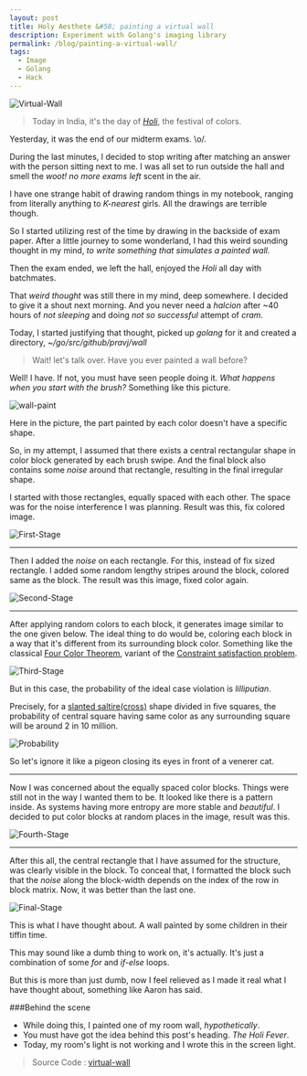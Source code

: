 ```yaml
---
layout: post
title: Holy Aesthete &#58; painting a virtual wall
description: Experiment with Golang's imaging library
permalink: /blog/painting-a-virtual-wall/
tags:
  - Image
  - Golang
  - Hack
---
```


![Virtual-Wall]({{site.url}}/assets/painting-a-virtual-wall/wall.jpg "Virtual Wall")

> Today in India, it's the day of [*Holi*](http://en.wikipedia.org/wiki/Holi), the festival of colors.

Yesterday, it was the end of our midterm exams. \o/.

During the last minutes, I decided to stop writing after matching an answer with the person sitting next to me. I was all set to run outside the hall and smell the *woot! no more exams left* scent in the air.

I have one strange habit of drawing random things in my notebook, ranging from literally anything to *K-nearest* girls. All the drawings are terrible though.

So I started utilizing rest of the time by drawing in the backside of exam paper. After a little journey to some wonderland, I had this weird sounding thought in my mind, *to write something that simulates a painted wall.*

Then the exam ended, we left the hall, enjoyed the *Holi* all day with batchmates.

That *weird thought* was still there in my mind, deep somewhere. I decided to give it a shout next morning. And you never need a *halcion* after ~40 hours of *not sleeping* and doing *not so successful* attempt of *cram*.

Today, I started justifying that thought, picked up *golang* for it and created a directory, *~/go/src/github/pravj/wall*

> Wait! let's talk over. Have you ever painted a wall before?

Well! I have. If not, you must have seen people doing it. *What happens when you start with the brush?* Something like this picture.

![wall-paint]({{site.url}}/assets/painting-a-virtual-wall/wall-paint.jpg "Wall Paint")

Here in the picture, the part painted by each color doesn't have a specific shape.

So, in my attempt, I assumed that there exists a central rectangular shape in color block generated by each brush swipe. And the final block also contains some *noise* around that rectangle, resulting in the final irregular shape.

I started with those rectangles, equally spaced with each other. The space was for the noise interference I was planning. Result was this, fix colored image.

![First-Stage]({{site.url}}/assets/painting-a-virtual-wall/first-stage.jpg "First Stage")

---

Then I added the *noise* on each rectangle. For this, instead of fix sized rectangle. I added some random lengthy stripes around the block, colored same as the block. The result was this image, fixed color again.

![Second-Stage]({{site.url}}/assets/painting-a-virtual-wall/second-stage.jpg "Second Stage")

---

After applying random colors to each block, it generates image similar to the one given below. The ideal thing to do would be, coloring each block in a way that it's different from its surrounding block color. Something like the classical [Four Color Theorem](http://en.wikipedia.org/wiki/Four_color_theorem), variant of the [Constraint satisfaction problem](http://en.wikipedia.org/wiki/Constraint_satisfaction_problem).

![Third-Stage]({{site.url}}/assets/painting-a-virtual-wall/third-stage.jpg "Third Stage")

But in this case, the probability of the ideal case violation is *lilliputian*.

Precisely, for a [slanted saltire(cross)](http://en.wikipedia.org/wiki/Cross) shape divided in five squares, the probability of central square having same color as any surrounding square will be around 2 in 10 million.

![Probability]({{site.url}}/assets/painting-a-virtual-wall/probability.png)

So let's ignore it like a pigeon closing its eyes in front of a venerer cat.

---

Now I was concerned about the equally spaced color blocks. Things were still not in the way I wanted them to be. It looked like there is a pattern inside. As systems having more entropy are more stable and *beautiful*. I decided to put color blocks at random places in the image, result was this.

![Fourth-Stage]({{site.url}}/assets/painting-a-virtual-wall/fourth-stage.jpg "Fourth Stage")

---

After this all, the central rectangle that I have assumed for the structure, was clearly visible in the block. To conceal that, I formatted the block such that the *noise* along the block-width depends on the index of the row in block matrix. Now, it was better than the last one.

![Final-Stage]({{site.url}}/assets/painting-a-virtual-wall/final-stage.jpg "Final Stage")

This is what I have thought about. A wall painted by some children in their tiffin time.

This may sound like a dumb thing to work on, it's actually. It's just a combination of some *for* and *if-else* loops.

But this is more than just dumb, now I feel relieved as I made it real what I have thought about, something like Aaron has said.

###Behind the scene

* While doing this, I painted one of my room wall, *hypothetically*.
* You must have got the idea behind this post's heading. *The Holi Fever*.
* Today, my room's light is not working and I wrote this in the screen light.

> Source Code : [virtual-wall](https://github.com/pravj/virtual-wall)
